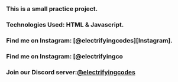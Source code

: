 ### This is a small practice project.

### Technologies Used: HTML & Javascript.

### Find me on Instagram: [@electrifyingcodes][Instagram].
### Find me on Instagram: [@electrifyingco
### Join our Discord server:[@electrifyingcodes][discord]

[Instgram]: https://www.instagram.com/electrifying_codes
[discord]: htt